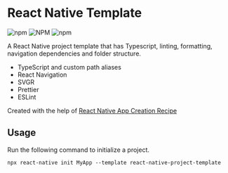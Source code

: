 # React Native Template

![npm](https://img.shields.io/npm/v/react-native-project-template) ![NPM](https://img.shields.io/npm/l/react-native-project-template) ![npm](https://img.shields.io/npm/dw/react-native-project-template)

A React Native project template that has Typescript, linting, formatting, navigation dependencies and folder structure.

- TypeScript and custom path aliases
- React Navigation
- SVGR
- Prettier
- ESLint

Created with the help of [React Native App Creation Recipe](https://github.com/atolye15/crna-recipe)

## Usage

Run the following command to initialize a project.

`npx react-native init MyApp --template react-native-project-template`